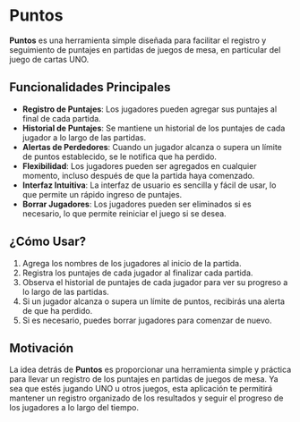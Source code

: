 # Puntos

**Puntos** es una herramienta simple diseñada para facilitar el registro y seguimiento de puntajes en partidas de juegos de mesa, en particular del juego de cartas UNO.

## Funcionalidades Principales

- **Registro de Puntajes**: Los jugadores pueden agregar sus puntajes al final de cada partida.
- **Historial de Puntajes**: Se mantiene un historial de los puntajes de cada jugador a lo largo de las partidas.
- **Alertas de Perdedores**: Cuando un jugador alcanza o supera un límite de puntos establecido, se le notifica que ha perdido.
- **Flexibilidad**: Los jugadores pueden ser agregados en cualquier momento, incluso después de que la partida haya comenzado.
- **Interfaz Intuitiva**: La interfaz de usuario es sencilla y fácil de usar, lo que permite un rápido ingreso de puntajes.
- **Borrar Jugadores**: Los jugadores pueden ser eliminados si es necesario, lo que permite reiniciar el juego si se desea.

## ¿Cómo Usar?

1. Agrega los nombres de los jugadores al inicio de la partida.
2. Registra los puntajes de cada jugador al finalizar cada partida.
3. Observa el historial de puntajes de cada jugador para ver su progreso a lo largo de las partidas.
4. Si un jugador alcanza o supera un límite de puntos, recibirás una alerta de que ha perdido.
5. Si es necesario, puedes borrar jugadores para comenzar de nuevo.

## Motivación

La idea detrás de **Puntos** es proporcionar una herramienta simple y práctica para llevar un registro de los puntajes en partidas de juegos de mesa. Ya sea que estés jugando UNO u otros juegos, esta aplicación te permitirá mantener un registro organizado de los resultados y seguir el progreso de los jugadores a lo largo del tiempo.
